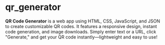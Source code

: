 # qr_generator
**QR Code Generator** is a web app using HTML, CSS, JavaScript, and JSON to create customizable QR codes. It features a responsive design, instant code generation, and image downloads. Simply enter text or a URL, click "Generate," and get your QR code instantly—lightweight and easy to use!

